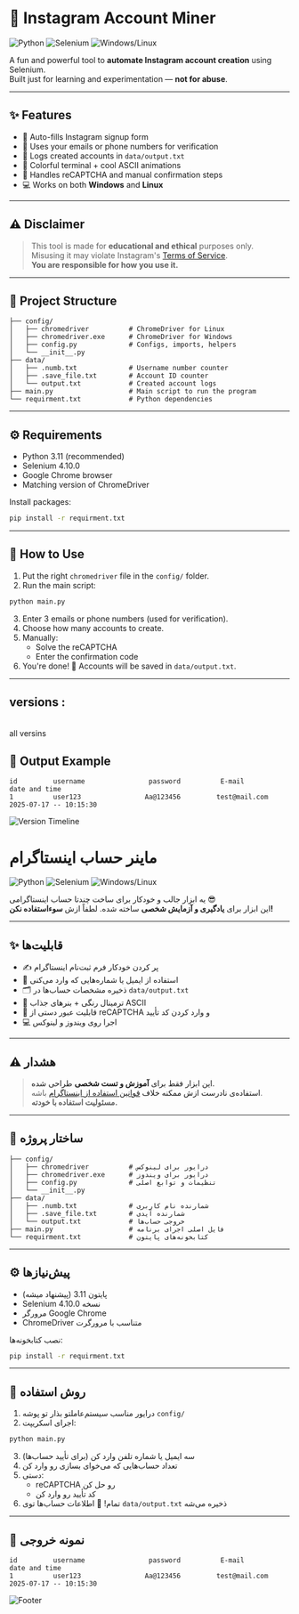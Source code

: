 
# 🤖 Instagram Account Miner

![Python](https://img.shields.io/badge/Python-3.8%2B-blue)
![Selenium](https://img.shields.io/badge/Selenium-4.0%2B-orange)
![Windows/Linux](https://img.shields.io/badge/Windows-CLI-lightgrey)

A fun and powerful tool to **automate Instagram account creation** using Selenium.  
Built just for learning and experimentation — **not for abuse**.

---

## ✨ Features

- 🔄 Auto-fills Instagram signup form
- 📧 Uses your emails or phone numbers for verification
- 📝 Logs created accounts in `data/output.txt`
- 🌈 Colorful terminal + cool ASCII animations
- 🧠 Handles reCAPTCHA and manual confirmation steps
- 💻 Works on both **Windows** and **Linux**

---

## ⚠️ Disclaimer

> This tool is made for **educational and ethical** purposes only.  
> Misusing it may violate Instagram's [Terms of Service](https://help.instagram.com/581066165581870).  
> **You are responsible for how you use it.**

---

## 📁 Project Structure

```
├── config/
│   ├── chromedriver          # ChromeDriver for Linux
│   ├── chromedriver.exe      # ChromeDriver for Windows
│   ├── config.py             # Configs, imports, helpers
│   └── __init__.py
├── data/
│   ├── .numb.txt             # Username number counter
│   ├── .save_file.txt        # Account ID counter
│   └── output.txt            # Created account logs
├── main.py                   # Main script to run the program
└── requirment.txt            # Python dependencies
```

---

## ⚙️ Requirements

- Python 3.11 (recommended)
- Selenium 4.10.0
- Google Chrome browser
- Matching version of ChromeDriver

Install packages:

```bash
pip install -r requirment.txt
```

---

## 🚀 How to Use

1. Put the right `chromedriver` file in the `config/` folder.
2. Run the main script:

```bash
python main.py
```

3. Enter 3 emails or phone numbers (used for verification).
4. Choose how many accounts to create.
5. Manually:
   - Solve the reCAPTCHA
   - Enter the confirmation code
6. You're done! 🎉 Accounts will be saved in `data/output.txt`.

---

## versions : 
<br>
<a, href = "https://github.com/Amirhosin282/account_miner/releases"> all versins<a> 

## 🧾 Output Example

```
id         username                password          E-mail             date and time 
1          user123                Aa@123456         test@mail.com      2025-07-17 -- 10:15:30
```

![Version Timeline](https://capsule-render.vercel.app/api?type=rect&color=gradient&height=5&section=footer)

#  ماینر حساب اینستاگرام

![Python](https://img.shields.io/badge/Python-3.8%2B-blue)
![Selenium](https://img.shields.io/badge/Selenium-4.0%2B-orange)
![Windows/Linux](https://img.shields.io/badge/Windows-CLI-lightgrey)

یه ابزار جالب و خودکار برای ساخت چندتا حساب اینستاگرامی 😎  
این ابزار برای **یادگیری و آزمایش شخصی** ساخته شده. لطفاً ازش **سوءاستفاده نکن!**

---

## ✨ قابلیت‌ها

- ✍️ پر کردن خودکار فرم ثبت‌نام اینستاگرام
- 📲 استفاده از ایمیل یا شماره‌هایی که وارد می‌کنی
- 🗂 ذخیره مشخصات حساب‌ها در `data/output.txt`
- 🎨 ترمینال رنگی + بنرهای جذاب ASCII
- 🧩 قابلیت عبور دستی از reCAPTCHA و وارد کردن کد تأیید
- 💻 اجرا روی ویندوز و لینوکس

---

## ⚠️ هشدار

> این ابزار فقط برای **آموزش و تست شخصی** طراحی شده.  
> استفاده‌ی نادرست ازش ممکنه خلاف [قوانین استفاده از اینستاگرام](https://help.instagram.com/581066165581870) باشه.  
> **مسئولیت استفاده با خودته.**

---

## 📁 ساختار پروژه

```
├── config/
│   ├── chromedriver          # درایور برای لینوکس
│   ├── chromedriver.exe      # درایور برای ویندوز
│   ├── config.py             # تنظیمات و توابع اصلی
│   └── __init__.py
├── data/
│   ├── .numb.txt             # شمارنده نام کاربری
│   ├── .save_file.txt        # شمارنده آیدی
│   └── output.txt            # خروجی حساب‌ها
├── main.py                   # فایل اصلی اجرای برنامه
└── requirment.txt            # کتابخونه‌های پایتون
```

---

## ⚙️ پیش‌نیازها

- پایتون 3.11 (پیشنهاد میشه)
- Selenium نسخه 4.10.0
- مرورگر Google Chrome
- ChromeDriver متناسب با مرورگرت

نصب کتابخونه‌ها:

```bash
pip install -r requirment.txt
```

---

## 🚀 روش استفاده

1. درایور مناسب سیستم‌عاملتو بذار تو پوشه `config/`
2. اجرای اسکریپت:

```bash
python main.py
```

3. سه ایمیل یا شماره تلفن وارد کن (برای تأیید حساب‌ها)
4. تعداد حساب‌هایی که می‌خوای بسازی رو وارد کن
5. دستی:
   - reCAPTCHA رو حل کن
   - کد تأیید رو وارد کن
6. تمام! 🎉 اطلاعات حساب‌ها توی `data/output.txt` ذخیره می‌شه

---

## 🧾 نمونه خروجی

```
id         username                password          E-mail             date and time 
1          user123                Aa@123456         test@mail.com      2025-07-17 -- 10:15:30
```

![Footer](https://capsule-render.vercel.app/api?type=waving&color=gradient&height=80&section=footer&fontSize=30)
